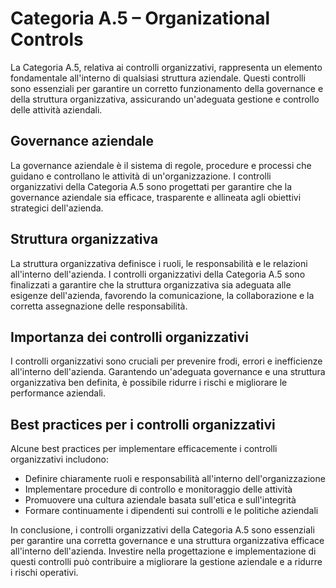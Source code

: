 # Categoria A.5 – Organizational Controls

La Categoria A.5, relativa ai controlli organizzativi, rappresenta un elemento fondamentale all'interno di qualsiasi struttura aziendale. Questi controlli sono essenziali per garantire un corretto funzionamento della governance e della struttura organizzativa, assicurando un'adeguata gestione e controllo delle attività aziendali.

## Governance aziendale

La governance aziendale è il sistema di regole, procedure e processi che guidano e controllano le attività di un'organizzazione. I controlli organizzativi della Categoria A.5 sono progettati per garantire che la governance aziendale sia efficace, trasparente e allineata agli obiettivi strategici dell'azienda.

## Struttura organizzativa

La struttura organizzativa definisce i ruoli, le responsabilità e le relazioni all'interno dell'azienda. I controlli organizzativi della Categoria A.5 sono finalizzati a garantire che la struttura organizzativa sia adeguata alle esigenze dell'azienda, favorendo la comunicazione, la collaborazione e la corretta assegnazione delle responsabilità.

## Importanza dei controlli organizzativi

I controlli organizzativi sono cruciali per prevenire frodi, errori e inefficienze all'interno dell'azienda. Garantendo un'adeguata governance e una struttura organizzativa ben definita, è possibile ridurre i rischi e migliorare le performance aziendali.

## Best practices per i controlli organizzativi

Alcune best practices per implementare efficacemente i controlli organizzativi includono:

- Definire chiaramente ruoli e responsabilità all'interno dell'organizzazione
- Implementare procedure di controllo e monitoraggio delle attività
- Promuovere una cultura aziendale basata sull'etica e sull'integrità
- Formare continuamente i dipendenti sui controlli e le politiche aziendali

In conclusione, i controlli organizzativi della Categoria A.5 sono essenziali per garantire una corretta governance e una struttura organizzativa efficace all'interno dell'azienda. Investire nella progettazione e implementazione di questi controlli può contribuire a migliorare la gestione aziendale e a ridurre i rischi operativi.